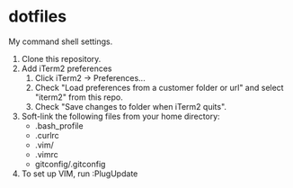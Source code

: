 # dotfiles
My command shell settings.

1. Clone this repository.
1. Add iTerm2 preferences
   1. Click iTerm2 -> Preferences...
   1. Check "Load preferences from a customer folder or url" and select "iterm2" from this repo.
   1. Check "Save changes to folder when iTerm2 quits".
1. Soft-link the following files from your home directory:
   - .bash_profile
   - .curlrc
   - .vim/
   - .vimrc
   - gitconfig/.gitconfig
1. To set up VIM, run :PlugUpdate

